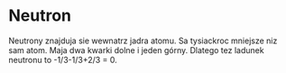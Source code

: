 # Neutron

Neutrony znajduja sie wewnatrz jadra atomu. Sa tysiackroc mniejsze niz sam atom.
Maja dwa kwarki dolne i jeden górny. Dlatego tez ladunek neutronu to
-1/3-1/3+2/3 = 0.

